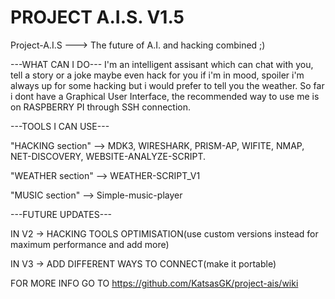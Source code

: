 # PROJECT A.I.S. V1.5
Project-A.I.S ---> The future of A.I. and hacking combined ;)


---WHAT CAN I DO---
I'm an intelligent assisant which can chat with you, tell a story or a joke maybe even hack for you if i'm in mood, spoiler i'm always up for some hacking but i would prefer to tell you the weather.
So far i dont have a Graphical User Interface, the recommended way to use me is on  RASPBERRY PI through SSH connection.


---TOOLS I CAN USE---

"HACKING section" --> MDK3, WIRESHARK, PRISM-AP, WIFITE, NMAP, NET-DISCOVERY, WEBSITE-ANALYZE-SCRIPT.

"WEATHER section" --> WEATHER-SCRIPT_V1

"MUSIC section"   --> Simple-music-player


---FUTURE UPDATES---

IN V2 -> HACKING TOOLS OPTIMISATION(use custom versions instead for maximum performance and add more)

IN V3 -> ADD DIFFERENT WAYS TO CONNECT(make it portable)

FOR MORE INFO GO TO https://github.com/KatsasGK/project-ais/wiki
